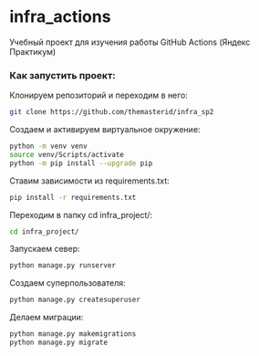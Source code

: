 # infra_actions
Учебный проект для изучения работы GitHub Actions (Яндекс Практикум)

### Как запустить проект:

Клонируем репозиторий и переходим в него:
```bash
git clone https://github.com/themasterid/infra_sp2
```
Создаем и активируем виртуальное окружение:
```bash
python -m venv venv
source venv/Scripts/activate
python -m pip install --upgrade pip
```
Ставим зависимости из requirements.txt:
```bash
pip install -r requirements.txt
```
Переходим в папку cd infra_project/:
```bash
cd infra_project/
```
Запускаем север:
```bash
python manage.py runserver
```
Создаем суперпользователя:
```bash
python manage.py createsuperuser
```
Делаем миграции:
```bash
python manage.py makemigrations
python manage.py migrate
```